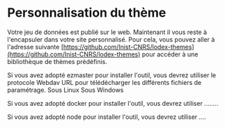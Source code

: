 # Personnalisation du thème

Votre jeu de données est publié sur le web. Maintenant il vous reste à l'encapsuler dans votre site personnalisé. Pour cela, vous pouvez aller à l'adresse suivante  [https://github.com/Inist-CNRS/lodex-themes](https://github.com/Inist-CNRS/lodex-themes) pour accéder à une bibliothèque de thèmes prédéfinis.

Si vous avez adopté ezmaster pour installer l'outil, vous devrez utiliser le protocole Webdav URL pour télédécharger les différents fichiers de paramétrage. Sous Linux Sous Windows

Si vous avez adopté docker pour installer l'outil, vous devrez utiliser ........

Si vous avez adopté node  pour installer l'outil, vous devrez utiliser ....



